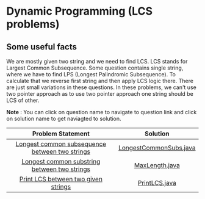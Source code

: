 # **Dynamic Programming (LCS problems)**
## Some useful facts
We are mostly given two string and we need to find LCS. LCS stands for Largest Common Subsequence. 
Some question contains single string, where we have to find LPS (Longest Palindromic Subsequence). 
To calculate that we reverse first string and then apply LCS logic there. There are just small variations in these questions.
In these problems, we can't use two pointer approach as to use two pointer approach one string should be LCS of other. 

**Note** : You can click on question name to navigate to question link and click on solution name to get naviagted to solution.

|   Problem Statement     |   Solution  |
|:-------------------------------------------:|:------:|
| [Longest common subsequence between two strings](https://leetcode.com/problems/longest-common-subsequence/) | [LongestCommonSubs.java](https://github.com/ravi26067/Coding/blob/master/Algorithms/DP/LCS/LongestCommonSubs.java)|
| [Longest common substring between two strings](https://leetcode.com/problems/maximum-length-of-repeated-subarray/) | [MaxLength.java](https://github.com/ravi26067/Coding/blob/master/Algorithms/DP/LCS/MaxLength.java)|
| [Print LCS between two given strings](https://www.hackerrank.com/challenges/dynamic-programming-classics-the-longest-common-subsequence/problem) | [PrintLCS.java](https://github.com/ravi26067/Coding/blob/master/Algorithms/DP/LCS/PrintLCS.java)
